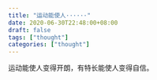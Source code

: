 ```yaml
---
title: "运动能使人······"
date: 2020-06-30T22:48:00+08:00
draft: false
tags: ["thought"]
categories: ["thought"]
---
```


运动能使人变得开朗，有特长能使人变得自信。

